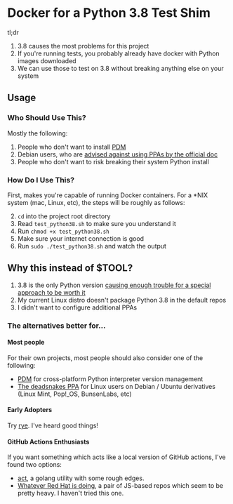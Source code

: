 # Docker for a Python 3.8 Test Shim

tl;dr
1. 3.8 causes the most problems for this project
2. If you're running tests, you probably already have docker with Python images downloaded
3. We can use those to test on 3.8 without breaking anything else on your system

## Usage

### Who Should Use This?

Mostly the following:

1. People who don't want to install [PDM](https://pdm.fming.dev/latest/)
2. Debian users, who are [advised against using PPAs by the official doc](https://wiki.debian.org/DontBreakDebian)
3. People who don't want to risk breaking their system Python install

### How Do I Use This?

First, makes you're capable of running Docker containers. For a *NIX system (mac, Linux, etc),
the steps will be roughly as follows:

2. `cd` into the project root directory
3. Read `test_python38.sh` to make sure you understand it
4. Run `chmod +x test_python38.sh`
5. Make sure your internet connection is good
6. Run `sudo ./test_python38.sh` and watch the output

## Why this instead of $TOOL?

1. 3.8 is the only Python version
   [causing enough trouble for a special approach to be worth it](https://xkcd.com/1205/)
2. My current Linux distro doesn't package Python 3.8 in the default repos
3. I didn't want to configure additional PPAs

### The alternatives better for...

#### Most people

For their own projects, most people should also consider one of the following:

* [PDM](https://pdm.fming.dev/latest/) for cross-platform Python interpreter version management
* [The deadsnakes PPA](https://github.com/deadsnakes) for Linux users on Debian / Ubuntu
  derivatives (Linux Mint, Pop!_OS, BunsenLabs, etc)

#### Early Adopters

Try [rye](https://github.com/mitsuhiko/rye). I've heard good things!


#### GitHub Actions Enthusiasts

If you want something which acts like a local version of GitHub actions,
I've found two options:

* [act](https://github.com/nektos/act), a golang utility with some rough edges.
* [Whatever Red Hat is doing](https://www.redhat.com/en/blog/testing-github-actions-locally),
  a pair of JS-based repos which seem to be pretty heavy. I haven't tried this one.